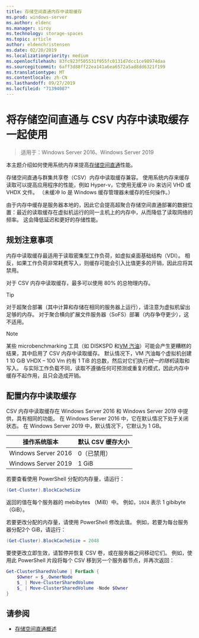 ```yaml
---
title: 存储空间直通内存中读取缓存
ms.prod: windows-server
ms.author: eldenc
ms.manager: siroy
ms.technology: storage-spaces
ms.topic: article
author: eldenchristensen
ms.date: 02/20/2019
ms.localizationpriority: medium
ms.openlocfilehash: 83fc923f505531f955fc0131d7dcc1ce98974daa
ms.sourcegitcommit: 6aff3d88ff22ea141a6ea6572a5ad8dd6321f199
ms.translationtype: MT
ms.contentlocale: zh-CN
ms.lasthandoff: 09/27/2019
ms.locfileid: "71394087"
---
```

# <a name="using-storage-spaces-direct-with-the-csv-in-memory-read-cache"></a>将存储空间直通与 CSV 内存中读取缓存一起使用
> 适用于：Windows Server 2016、Windows Server 2019

本主题介绍如何使用系统内存来提高[存储空间直通](storage-spaces-direct-overview.md)性能。

存储空间直通与群集共享卷（CSV）内存中读取缓存兼容。 使用系统内存来缓存读取可以提高应用程序的性能，例如 Hyper-v，它使用无缓冲 i/o 来访问 VHD 或 VHDX 文件。 （未缓冲 Io 是 Windows 缓存管理器未缓存的任何操作。）

由于内存中缓存是服务器本地的，因此它会提高超聚合存储空间直通部署的数据位置：最近的读取缓存在虚拟机运行的同一主机上的内存中，从而降低了读取网络的频率。 这会降低延迟和更好的存储性能。

## <a name="planning-considerations"></a>规划注意事项

内存中读取缓存最适用于读取密集型工作负荷，如虚拟桌面基础结构（VDI）。 相反，如果工作负荷非常耗费写入，则缓存可能会引入比值更多的开销，因此应将其禁用。

对于 CSV 内存中读取缓存，最多可以使用 80% 的总物理内存。

  > [!TIP]
  > 对于超聚合部署（其中计算和存储在相同的服务器上运行），请注意为虚拟机留出足够的内存。 对于聚合横向扩展文件服务器（SoFS）部署（内存争夺更少），这不适用。

  > [!NOTE]
  > 某些 microbenchmarking 工具（如 DISKSPD 和[VM 汽油](https://github.com/Microsoft/diskspd/tree/master/Frameworks/VMFleet)）可能会产生更糟糕的结果，其中启用了 CSV 内存中读取缓存。 默认情况下，VM 汽油每个虚拟机创建 1 10 GiB VHDX – 100 Vm 约有 1 TiB 的总数，然后对它们执行*统一的随机*读取和写入。 与实际工作负载不同，读取不遵循任何可预测或重复的模式，因此内存中缓存不起作用，且只会造成开销。

## <a name="configuring-the-in-memory-read-cache"></a>配置内存中读取缓存

CSV 内存中读取缓存在 Windows Server 2016 和 Windows Server 2019 中提供，具有相同的功能。 在 Windows Server 2016 中，它在默认情况下处于关闭状态。 在 Windows Server 2019 中，默认情况下，它默认为 1 GB。

| 操作系统版本          | 默认 CSV 缓存大小 |
|---------------------|------------------------|
| Windows Server 2016 | 0（已禁用）           |
| Windows Server 2019 | 1 GiB                   |

若要查看使用 PowerShell 分配的内存量，请运行：

```PowerShell
(Get-Cluster).BlockCacheSize
```

返回的值在每个服务器的 mebibytes （MiB）中。 例如，`1024` 表示 1 gibibyte （GiB）。

若要更改分配的内存量，请使用 PowerShell 修改此值。 例如，若要为每台服务器分配2个 GiB，请运行：

```PowerShell
(Get-Cluster).BlockCacheSize = 2048
```

要使更改立即生效，请暂停并恢复 CSV 卷，或在服务器之间移动它们。 例如，使用此 PowerShell 片段将每个 CSV 移到另一个服务器节点，并再次返回：

```PowerShell
Get-ClusterSharedVolume | ForEach {
    $Owner = $_.OwnerNode
    $_ | Move-ClusterSharedVolume
    $_ | Move-ClusterSharedVolume -Node $Owner
}
```

## <a name="see-also"></a>请参阅

- [存储空间直通概述](storage-spaces-direct-overview.md)
